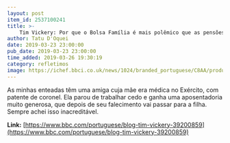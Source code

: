 ```yaml
---
layout: post
item_id: 2537100241
title: >-
    Tim Vickery: Por que o Bolsa Família é mais polêmico que as pensões militares?
author: Tatu D'Oquei
date: 2019-03-23 23:00:00
pub_date: 2019-03-23 23:00:00
time_added: 2019-03-26 19:30:19
category: refletimos
image: https://ichef.bbci.co.uk/news/1024/branded_portuguese/C8AA/production/_89907315_151030171035_sp_tim_vickery_1_950x633_eduardomartino_nocredit.jpg
---
```


As minhas enteadas têm uma amiga cuja mãe era médica no Exército, com patente de coronel. Ela parou de trabalhar cedo e ganha uma aposentadoria muito generosa, que depois de seu falecimento vai passar para a filha.  Sempre achei isso inacreditável.

**Link:** [https://www.bbc.com/portuguese/blog-tim-vickery-39200859](https://www.bbc.com/portuguese/blog-tim-vickery-39200859)

